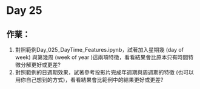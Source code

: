 # Day 25

## 作業：
1. 對照範例Day_025_DayTime_Features.ipynb，試著加入星期幾 (day of week) 與第幾周 (week of year )這兩項特徵，看看結果會比原本只有時間特徵分解更好或更差?
2. 對照範例的日週期效果，試著參考投影片完成年週期與周週期的特徵 (也可以用你自己想到的方式)，看看結果會比範例中的結果更好或更差?
